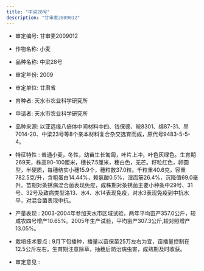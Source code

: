 ```yaml
---
title: "中梁28号"
description: "甘审麦2009012"
---
```

* 审定编号:  甘审麦2009012

*  作物名称:  小麦

*  品种名称:  中梁28号

*  审定年份:  2009

*  审定单位:  甘肃省

* 育种者:  天水市农业科学研究所

*  申请者:  天水市农业科学研究所

*  品种来源:  以亚远缘八倍体中间材料中四、钱保德、皖8301、绵87-31、旱7014-20、中梁23号等8个亲本材料复合杂交选育而成，原代号9483-5-5-4。

*  特征特性 : 
普通小麦，冬性，幼苗生长匍匐，叶片上冲，叶色灰绿色。生育期269天，株高90-100厘米，穗长7.5厘米，穗白色，无芒。籽粒红色，卵圆型，半硬质，每穗结实小穗15.9个，穗粒数37.0粒。千粒重40.6克，容重782.5克/升，含粗蛋白14.44%，赖氨酸0.5%，湿面筋26.4%，沉降值69.0毫升。苗期对条锈病混合菌表现免疫，成株期对条锈菌主要小种条中29号、31号、32号及致病类型洛13、水4、水14表现免疫，对水3表现免疫到中抗水平，对混合菌表现中抗。
 
*  产量表现 : 
2003-2004年参加天水市区域试验，两年平均亩产357.0公斤，较咸农四号增产10.65%。2005年生产试验，平均亩产307.3公斤,较对照增产13.05%。

*  栽培技术要点 : 
 9月下旬播种，播量以亩保苗25万左右为宜，亩播量控制在12.5公斤左右。生育期注意除草，抽穗后防治病虫害，成熟期及时收获。

*  审定意见 : 

